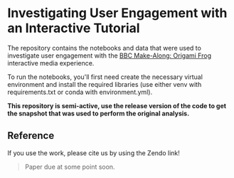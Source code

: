 # Investigating User Engagement with an Interactive Tutorial

The repository contains the notebooks and data that were used to investigate user engagement with 
the [BBC Make-Along: Origami Frog](https://www.bbc.co.uk/taster/pilots/origamimakealong) interactive media experience.

To run the notebooks, you'll first need create the necessary virtual environment and install the required 
libraries (use either venv with requirements.txt or conda with environment.yml).

**This repository is semi-active, use the release version of the code to get the snapshot that was used
to perform the original analysis.**

## Reference
If you use the work, please cite us by using the Zendo link!

> Paper due at some point soon.